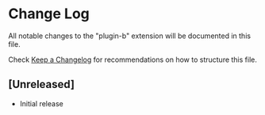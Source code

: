 # Change Log

All notable changes to the "plugin-b" extension will be documented in this file.

Check [Keep a Changelog](http://keepachangelog.com/) for recommendations on how to structure this file.

## [Unreleased]

- Initial release